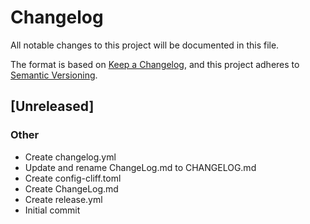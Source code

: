 # Changelog

All notable changes to this project will be documented in this file.

The format is based on [Keep a Changelog](https://keepachangelog.com),
and this project adheres to [Semantic Versioning](https://semver.org/).

## [Unreleased]

### Other

- Create changelog.yml
- Update and rename ChangeLog.md to CHANGELOG.md
- Create config-cliff.toml
- Create ChangeLog.md
- Create release.yml
- Initial commit

